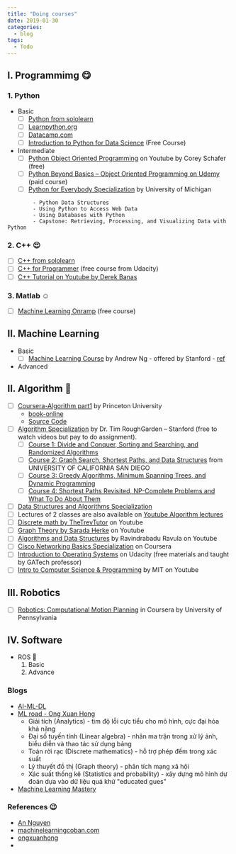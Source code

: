 ```yaml
---
title: "Doing courses"
date: 2019-01-30
categories:
  - blog
tags:
  - Todo
---
```


## I. Programmimg :yum:
### 1. Python
- Basic 
  - [ ] [Python from sololearn](https://www.sololearn.com/Play/Python/#)
  - [ ] [Learnpython.org](https://www.learnpython.org/en/Welcome)
  - [ ] [Datacamp.com](https://www.datacamp.com/home)
  - [ ] [Introduction to Python for Data Science](https://campus.datacamp.com/courses/intro-to-python-for-data-science/chapter-1-python-basics?ex=11) (Free Course)
- Intermediate
  - [ ] [Python Object Oriented Programming](https://www.youtube.com/watch?v=ZDa-Z5JzLYM&list=PL-osiE80TeTsqhIuOqKhwlXsIBIdSeYtc) on Youtube by Corey Schafer (free)
  - [ ] [Python Beyond Basics – Object Oriented Programming on Udemy](https://www.udemy.com/course/python-beyond-the-basics-object-oriented-programming/) (paid course)
  - [ ] [Python for Everybody Specialization](https://www.coursera.org/specializations/python) by University of Michigan
  
```   - Programming for Everybody (Getting Started with Python)
        - Python Data Structures
        - Using Python to Access Web Data
        - Using Databases with Python
        - Capstone: Retrieving, Processing, and Visualizing Data with Python
```

### 2. C++ :heart_eyes:
- [ ] [C++ from sololearn](https://www.sololearn.com/Play/CPlusPlus)
- [ ] [C++ for Programmer](https://www.udacity.com/course/c-for-programmers--ud210) (free course from Udacity)
- [ ] [C++ Tutorial on Youtube by Derek Banas ](https://www.youtube.com/watch?v=DamuE8TM3xo&list=PLGLfVvz_LVvQ9S8YSV0iDsuEU8v11yP9M)
  
### 3. Matlab :relaxed:
- [ ] [Machine Learning Onramp](https://matlabacademy.mathworks.com/R2019b/portal.html?course=machinelearning#chapter=2&lesson=4&section=1) (free course)

## II. Machine Learning
- Basic
  - [ ] [Machine Learning Course](https://www.coursera.org/learn/machine-learning) by Andrew Ng - offered by Stanford - [ref](https://github.com/gopaczewski/coursera-ml)
- Advanced

## II. Algorithm 	:money_mouth_face:
- [ ] [Coursera-Algorithm part1](https://www.coursera.org/learn/algorithms-part1/) by Princeton University
  - [book-online](https://algs4.cs.princeton.edu/home/)
  - [Source Code](https://github.com/kevin-wayne/algs4)
- [ ] [Algorithm Specialization](https://www.coursera.org/specializations/algorithms) by Dr. Tim RoughGarden – Stanford (free to watch videos but pay to do assignment). 
  - [ ] [Course 1: Divide and Conquer, Sorting and Searching, and Randomized Algorithms]()
  - [ ] [Course 2: Graph Search, Shortest Paths, and Data Structures]() from UNIVERSITY OF CALIFORNIA SAN DIEGO
  - [ ] [Course 3: Greedy Algorithms, Minimum Spanning Trees, and Dynamic Programming]()
  - [ ] [Course 4: Shortest Paths Revisited, NP-Complete Problems and What To Do About Them]()
- [ ] [Data Structures and Algorithms Specialization](https://www.coursera.org/specializations/data-structures-algorithms)
- [ ] Lectures of 2 classes are also available on [Youtube Algorithm lectures](https://www.youtube.com/watch?v=yRM3sc57q0c&list=PLXFMmlk03Dt7Q0xr1PIAriY5623cKiH7V) 
- [ ] [Discrete math by TheTrevTutor](https://www.youtube.com/watch?v=tyDKR4FG3Yw&list=PLDDGPdw7e6Ag1EIznZ-m-qXu4XX3A0cIz) on Youtube
- [ ] [Graph Theory by Sarada Herke](https://www.youtube.com/watch?v=eIb1cz06UwI&list=PLGxuz-nmYlQOiIOriTXMEoGoybUC3Jmrn) on Youtube
- [ ] [Algorithms and Data Structures](https://www.youtube.com/playlist?list=PLEbnTDJUr_IeHYw_sfBOJ6gk5pie0yP-0) by Ravindrabadu Ravula on Youtube
- [ ] [Cisco Networking Basics Specialization](https://www.coursera.org/specializations/networking-basics) on Coursera 
- [ ] [Introduction to Operating Systems](https://classroom.udacity.com/courses/ud923) on Udacity (free materials and taught by GATech professor)
- [ ] [Intro to Computer Science & Programming](https://www.youtube.com/watch?v=k6U-i4gXkLM&list=PL4C4720A6F225E074) by MIT on Youtube

## III. Robotics
- [ ] [Robotics: Computational Motion Planning](https://www.coursera.org/learn/robotics-motion-planning/home/welcome) in Coursera by University of Pennsylvania

## IV. Software 
- ROS :hugs:
  1. Basic
  2. Advance
    
### Blogs
- [AI-ML-DL](https://ongxuanhong.wordpress.com/2017/09/04/ai-machine-learning-deep-learning-phan-biet-nhu-the-nao-cho-dung/#more-13839)
- [ML road - Ong Xuan Hong](https://ongxuanhong.wordpress.com/2017/05/18/con-duong-hoc-tap-machine-learning-cua-toi/)
  - Giải tích (Analytics) - tìm độ lỗi cực tiểu cho mô hình, cực đại hóa khả năng
  - Đại số tuyến tính (Linear algebra) - nhân ma trận trong xử lý ảnh, biểu diễn và thao tác sử dụng bảng
  - Toán rời rạc (Discrete mathematics) - hỗ trợ phép đếm trong xác suất
  - Lý thuyết đồ thị (Graph theory) - phân tích mạng xã hội
  - Xác suất thống kê (Statistics and probability) - xây dựng mô hình dự đoán dựa vào dữ liệu quá khứ "educated gues"
- [Machine Learning Mastery](https://machinelearningmastery.com/a-tour-of-machine-learning-algorithms/)

### References :wink:
- [An Nguyen](https://scratchrobotics.com/courses/) 
- [machinelearningcoban.com](https://machinelearningcoban.com/2018/09/11/forum/)
- [ongxuanhong](https://ongxuanhong.wordpress.com/)
- 
  
  

